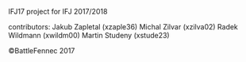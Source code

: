 IFJ17 project for IFJ 2017/2018

contributors:
    Jakub Zapletal (xzaple36)
    Michal Zilvar (xzilva02)
    Radek Wildmann (xwildm00)
    Martin Studeny (xstude23)

©BattleFennec 2017